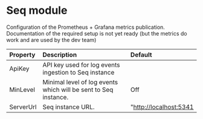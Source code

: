# Seq module

Configuration of the Prometheus + Grafana metrics publication. Documentation of the required setup is not yet ready \(but the metrics do work and are used by the dev team\)

| Property | Description | Default |
| :--- | :--- | :--- |
| ApiKey | API key used for log events ingestion to Seq instance |  |
| MinLevel | Minimal level of log events which will be sent to Seq instance. | Off |
| ServerUrl | Seq instance URL. | "[http://localhost:5341](http://localhost:5341) |

